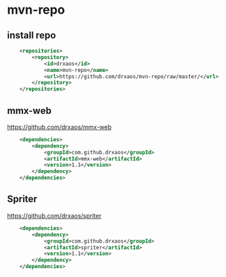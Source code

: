 # mvn-repo

## install repo
```xml
    <repositories>
        <repository>
            <id>drxaos</id>
            <name>mvn-repo</name>
            <url>https://github.com/drxaos/mvn-repo/raw/master/</url>
        </repository>
    </repositories>
```

## mmx-web
https://github.com/drxaos/mmx-web
```xml
    <dependencies>
        <dependency>
            <groupId>com.github.drxaos</groupId>
            <artifactId>mmx-web</artifactId>
            <version>1.1</version>
        </dependency>
    </dependencies>
```

## Spriter
https://github.com/drxaos/spriter
```xml
    <dependencies>
        <dependency>
            <groupId>com.github.drxaos</groupId>
            <artifactId>spriter</artifactId>
            <version>1.1</version>
        </dependency>
    </dependencies>
```
